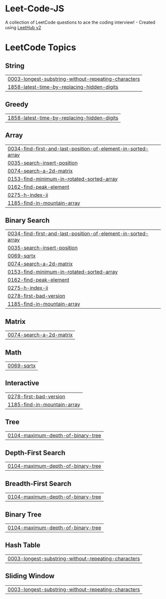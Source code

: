 # Leet-Code-JS
A collection of LeetCode questions to ace the coding interview! - Created using [LeetHub v2](https://github.com/arunbhardwaj/LeetHub-2.0)

<!---LeetCode Topics Start-->
# LeetCode Topics
## String
|  |
| ------- |
| [0003-longest-substring-without-repeating-characters](https://github.com/Mahitha-pasupuleti/Leet-Code-JS/tree/master/0003-longest-substring-without-repeating-characters) |
| [1858-latest-time-by-replacing-hidden-digits](https://github.com/Mahitha-pasupuleti/Leet-Code-JS/tree/master/1858-latest-time-by-replacing-hidden-digits) |
## Greedy
|  |
| ------- |
| [1858-latest-time-by-replacing-hidden-digits](https://github.com/Mahitha-pasupuleti/Leet-Code-JS/tree/master/1858-latest-time-by-replacing-hidden-digits) |
## Array
|  |
| ------- |
| [0034-find-first-and-last-position-of-element-in-sorted-array](https://github.com/Mahitha-pasupuleti/Leet-Code-JS/tree/master/0034-find-first-and-last-position-of-element-in-sorted-array) |
| [0035-search-insert-position](https://github.com/Mahitha-pasupuleti/Leet-Code-JS/tree/master/0035-search-insert-position) |
| [0074-search-a-2d-matrix](https://github.com/Mahitha-pasupuleti/Leet-Code-JS/tree/master/0074-search-a-2d-matrix) |
| [0153-find-minimum-in-rotated-sorted-array](https://github.com/Mahitha-pasupuleti/Leet-Code-JS/tree/master/0153-find-minimum-in-rotated-sorted-array) |
| [0162-find-peak-element](https://github.com/Mahitha-pasupuleti/Leet-Code-JS/tree/master/0162-find-peak-element) |
| [0275-h-index-ii](https://github.com/Mahitha-pasupuleti/Leet-Code-JS/tree/master/0275-h-index-ii) |
| [1185-find-in-mountain-array](https://github.com/Mahitha-pasupuleti/Leet-Code-JS/tree/master/1185-find-in-mountain-array) |
## Binary Search
|  |
| ------- |
| [0034-find-first-and-last-position-of-element-in-sorted-array](https://github.com/Mahitha-pasupuleti/Leet-Code-JS/tree/master/0034-find-first-and-last-position-of-element-in-sorted-array) |
| [0035-search-insert-position](https://github.com/Mahitha-pasupuleti/Leet-Code-JS/tree/master/0035-search-insert-position) |
| [0069-sqrtx](https://github.com/Mahitha-pasupuleti/Leet-Code-JS/tree/master/0069-sqrtx) |
| [0074-search-a-2d-matrix](https://github.com/Mahitha-pasupuleti/Leet-Code-JS/tree/master/0074-search-a-2d-matrix) |
| [0153-find-minimum-in-rotated-sorted-array](https://github.com/Mahitha-pasupuleti/Leet-Code-JS/tree/master/0153-find-minimum-in-rotated-sorted-array) |
| [0162-find-peak-element](https://github.com/Mahitha-pasupuleti/Leet-Code-JS/tree/master/0162-find-peak-element) |
| [0275-h-index-ii](https://github.com/Mahitha-pasupuleti/Leet-Code-JS/tree/master/0275-h-index-ii) |
| [0278-first-bad-version](https://github.com/Mahitha-pasupuleti/Leet-Code-JS/tree/master/0278-first-bad-version) |
| [1185-find-in-mountain-array](https://github.com/Mahitha-pasupuleti/Leet-Code-JS/tree/master/1185-find-in-mountain-array) |
## Matrix
|  |
| ------- |
| [0074-search-a-2d-matrix](https://github.com/Mahitha-pasupuleti/Leet-Code-JS/tree/master/0074-search-a-2d-matrix) |
## Math
|  |
| ------- |
| [0069-sqrtx](https://github.com/Mahitha-pasupuleti/Leet-Code-JS/tree/master/0069-sqrtx) |
## Interactive
|  |
| ------- |
| [0278-first-bad-version](https://github.com/Mahitha-pasupuleti/Leet-Code-JS/tree/master/0278-first-bad-version) |
| [1185-find-in-mountain-array](https://github.com/Mahitha-pasupuleti/Leet-Code-JS/tree/master/1185-find-in-mountain-array) |
## Tree
|  |
| ------- |
| [0104-maximum-depth-of-binary-tree](https://github.com/Mahitha-pasupuleti/Leet-Code-JS/tree/master/0104-maximum-depth-of-binary-tree) |
## Depth-First Search
|  |
| ------- |
| [0104-maximum-depth-of-binary-tree](https://github.com/Mahitha-pasupuleti/Leet-Code-JS/tree/master/0104-maximum-depth-of-binary-tree) |
## Breadth-First Search
|  |
| ------- |
| [0104-maximum-depth-of-binary-tree](https://github.com/Mahitha-pasupuleti/Leet-Code-JS/tree/master/0104-maximum-depth-of-binary-tree) |
## Binary Tree
|  |
| ------- |
| [0104-maximum-depth-of-binary-tree](https://github.com/Mahitha-pasupuleti/Leet-Code-JS/tree/master/0104-maximum-depth-of-binary-tree) |
## Hash Table
|  |
| ------- |
| [0003-longest-substring-without-repeating-characters](https://github.com/Mahitha-pasupuleti/Leet-Code-JS/tree/master/0003-longest-substring-without-repeating-characters) |
## Sliding Window
|  |
| ------- |
| [0003-longest-substring-without-repeating-characters](https://github.com/Mahitha-pasupuleti/Leet-Code-JS/tree/master/0003-longest-substring-without-repeating-characters) |
<!---LeetCode Topics End-->